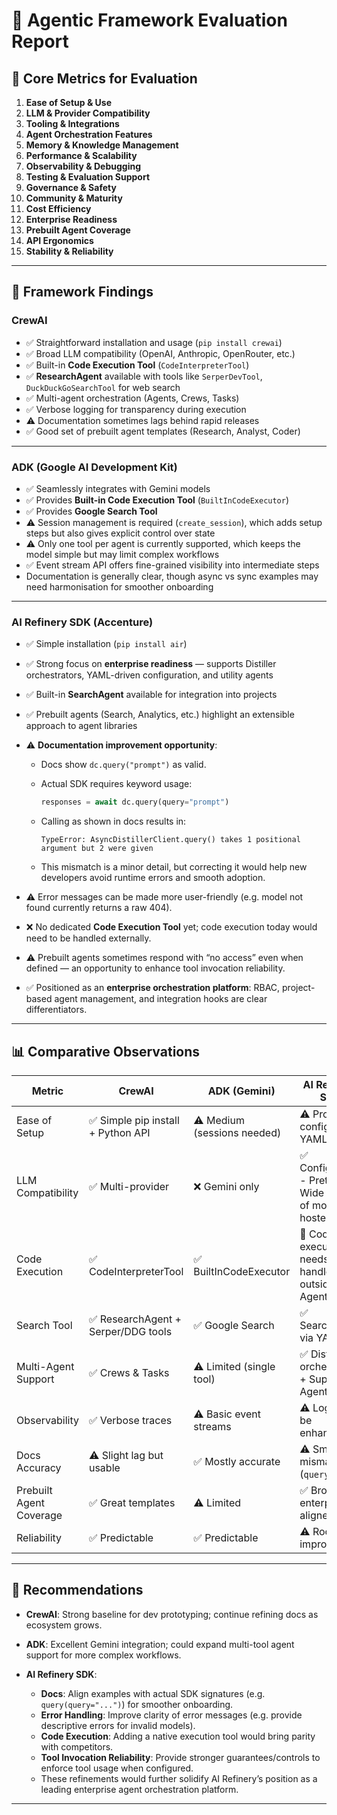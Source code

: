 # 📝 Agentic Framework Evaluation Report

## 🔑 Core Metrics for Evaluation

1. **Ease of Setup & Use**
2. **LLM & Provider Compatibility**
3. **Tooling & Integrations**
4. **Agent Orchestration Features**
5. **Memory & Knowledge Management**
6. **Performance & Scalability**
7. **Observability & Debugging**
8. **Testing & Evaluation Support**
9. **Governance & Safety**
10. **Community & Maturity**
11. **Cost Efficiency**
12. **Enterprise Readiness**
13. **Prebuilt Agent Coverage**
14. **API Ergonomics**
15. **Stability & Reliability**

---

## 🧪 Framework Findings

### **CrewAI**

* ✅ Straightforward installation and usage (`pip install crewai`)
* ✅ Broad LLM compatibility (OpenAI, Anthropic, OpenRouter, etc.)
* ✅ Built-in **Code Execution Tool** (`CodeInterpreterTool`)
* ✅ **ResearchAgent** available with tools like `SerperDevTool`, `DuckDuckGoSearchTool` for web search
* ✅ Multi-agent orchestration (Agents, Crews, Tasks)
* ✅ Verbose logging for transparency during execution
* ⚠️ Documentation sometimes lags behind rapid releases
* ✅ Good set of prebuilt agent templates (Research, Analyst, Coder)

---

### **ADK (Google AI Development Kit)**

* ✅ Seamlessly integrates with Gemini models
* ✅ Provides **Built-in Code Execution Tool** (`BuiltInCodeExecutor`)
* ✅ Provides **Google Search Tool**
* ⚠️ Session management is required (`create_session`), which adds setup steps but also gives explicit control over state
* ⚠️ Only one tool per agent is currently supported, which keeps the model simple but may limit complex workflows
* ✅ Event stream API offers fine-grained visibility into intermediate steps
* Documentation is generally clear, though async vs sync examples may need harmonisation for smoother onboarding

---

### **AI Refinery SDK (Accenture)**

* ✅ Simple installation (`pip install air`)
* ✅ Strong focus on **enterprise readiness** — supports Distiller orchestrators, YAML-driven configuration, and utility agents
* ✅ Built-in **SearchAgent** available for integration into projects
* ✅ Prebuilt agents (Search, Analytics, etc.) highlight an extensible approach to agent libraries
* ⚠️ **Documentation improvement opportunity**:

    -   Docs show `dc.query("prompt")` as valid.
        
    -   Actual SDK requires keyword usage:
        
        ```python
        responses = await dc.query(query="prompt")
        
        ```
        
    -   Calling as shown in docs results in:
        
        ```
        TypeError: AsyncDistillerClient.query() takes 1 positional argument but 2 were given
        
        ```
        
  * This mismatch is a minor detail, but correcting it would help new developers avoid runtime errors and smooth adoption.
* ⚠️ Error messages can be made more user-friendly (e.g. model not found currently returns a raw 404).
* ❌ No dedicated **Code Execution Tool** yet; code execution today would need to be handled externally.
* ⚠️ Prebuilt agents sometimes respond with “no access” even when defined — an opportunity to enhance tool invocation reliability.
* ✅ Positioned as an **enterprise orchestration platform**: RBAC, project-based agent management, and integration hooks are clear differentiators.

---

## 📊 Comparative Observations

| Metric                  | CrewAI                             | ADK (Gemini)                | AI Refinery SDK                                     |
| ----------------------- |------------------------------------| --------------------------- |-----------------------------------------------------|
| Ease of Setup           | ✅ Simple pip install + Python API  | ⚠️ Medium (sessions needed) | ⚠️ Project config via YAML                          |
| LLM Compatibility       | ✅ Multi-provider                   | ❌ Gemini only               | ✅ Configurable - Pretty Wide range of models hosted |
| Code Execution          | ✅ CodeInterpreterTool              | ✅ BuiltInCodeExecutor       | 🚧 Code execution needs to be handled outside Agent |
| Search Tool             | ✅ ResearchAgent + Serper/DDG tools | ✅ Google Search             | ✅ SearchAgent via YAML                              |
| Multi-Agent Support     | ✅ Crews & Tasks                    | ⚠️ Limited (single tool)    | ✅ Distiller orchestrator + Super Agents             |
| Observability           | ✅ Verbose traces                   | ⚠️ Basic event streams      | ⚠️ Logs can be enhanced                             |
| Docs Accuracy           | ⚠️ Slight lag but usable           | ✅ Mostly accurate           | ⚠️ Small mismatches (`query`)                       |
| Prebuilt Agent Coverage | ✅ Great templates                  | ⚠️ Limited                  | ✅ Broad, enterprise-aligned                         |
| Reliability             | ✅ Predictable                      | ✅ Predictable               | ⚠️ Room to improve                                  |

---

## 📌 Recommendations

* **CrewAI**: Strong baseline for dev prototyping; continue refining docs as ecosystem grows.
* **ADK**: Excellent Gemini integration; could expand multi-tool agent support for more complex workflows.
* **AI Refinery SDK**:

  * **Docs**: Align examples with actual SDK signatures (e.g. `query(query="...")`) for smoother onboarding.
  * **Error Handling**: Improve clarity of error messages (e.g. provide descriptive errors for invalid models).
  * **Code Execution**: Adding a native execution tool would bring parity with competitors.
  * **Tool Invocation Reliability**: Provide stronger guarantees/controls to enforce tool usage when configured.
  * These refinements would further solidify AI Refinery’s position as a leading enterprise agent orchestration platform.

---
